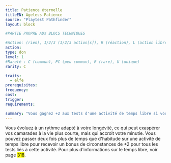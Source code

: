 ```yaml
---
title: Patience éternelle
titleEN: Ageless Patience
source: "Playtest Pathfinder"
layout: block

#PARTIE PROPRE AUX BLOCS TECHNIQUES

#Action: (rien), 1/2/3 (1/2/3 action[s]), R (réaction), L (action libre)
action: 
type: don
level: 1
#Rareté : C (commun), PC (peu commun), R (rare), U (unique)
rarity: C

traits:
  - elfe
prerequisites:
frequency:
cost:
trigger:
requirements:

summary: "Vous gagnez +2 aux tests d'une activité de temps libre si vous doublez son temps."
---
```


Vous évoluez à un rythme adapté à votre longévité, ce qui peut exaspérer vos camarades à la vie plus courte, mais qui accroit votre minutie. Vous pouvez passer deux fois plus de temps que d'habitude sur une activité de temps libre pour recevoir un bonus de circonstances de +2 pour tous les tests liés à cette activité. Pour plus d'informations sur le temps libre, voir page <mark>318</mark>.